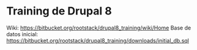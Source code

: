 # Training de Drupal 8

Wiki: https://bitbucket.org/rootstack/drupal8_training/wiki/Home
Base de datos inicial: https://bitbucket.org/rootstack/drupal8_training/downloads/initial_db.sql